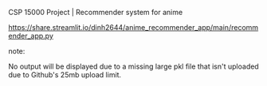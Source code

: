 CSP 15000 Project | Recommender system for anime 

https://share.streamlit.io/dinh2644/anime_recommender_app/main/recommender_app.py

note: 

No output will be displayed due to a missing large pkl file that isn't uploaded due to Github's 25mb upload limit.
